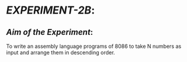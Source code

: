 # _EXPERIMENT-2B_:
## _Aim of the Experiment_:
To write an assembly language programs of 8086 to take N numbers as input and 
arrange them in descending order. 
